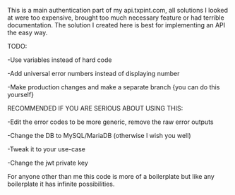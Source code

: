 This is a main authentication part of my api.txpint.com, all solutions I looked at were too expensive, brought too much necessary feature or had terrible documentation. The solution I created here is best for implementing an API the easy way.

TODO:

-Use variables instead of hard code

-Add universal error numbers instead of displaying number

-Make production changes and make a separate branch {you can do this yourself}

RECOMMENDED IF YOU ARE SERIOUS ABOUT USING THIS:

-Edit the error codes to be more generic, remove the raw error outputs 

-Change the DB to MySQL/MariaDB (otherwise I wish you well)

-Tweak it to your use-case

-Change the jwt private key

For anyone other than me this code is more of a boilerplate but like any boilerplate it has infinite possibilities.
